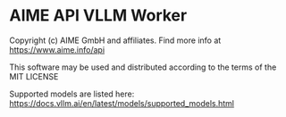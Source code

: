 # AIME API VLLM Worker

Copyright (c) AIME GmbH and affiliates. Find more info at https://www.aime.info/api

This software may be used and distributed according to the terms of the MIT LICENSE

Supported models are listed here:
https://docs.vllm.ai/en/latest/models/supported_models.html

